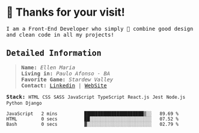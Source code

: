 # 👻 Thanks for your visit!

<samp>

I am a Front-End Developer who simply 💜 combine good design and clean code in all my projects!

 
</samp>

<samp>

 ## Detailed Information

</samp>
  
  
<samp>
  
 > **Name:** <kbd>_Ellen Maria_</kbd>\
 > **Living in:** <kbd>_Paulo Afonso - BA_</kbd>\
 > **Favorite Game:** <kbd>_Stardew Valley_</kbd>\
 > **Contact:**   [Linkedin](https://www.linkedin.com/in/ellenmariadev/) | [WebSite](https://ellenmaria.me)

**Stack:**   `HTML` `CSS` `SASS` `JavaScript` `TypeScript` `React.js` `Jest` `Node.js` `Python` `Django`
 
 </samp>
 
 <!--START_SECTION:waka-->

```text
JavaScript   2 mins          ██████████████████████▒░░   89.69 %
HTML         0 secs          ██░░░░░░░░░░░░░░░░░░░░░░░   07.52 %
Bash         0 secs          ▓░░░░░░░░░░░░░░░░░░░░░░░░   02.79 %
```

<!--END_SECTION:waka-->
